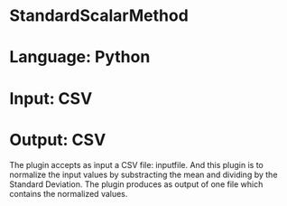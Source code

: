 # StandardScalarMethod
# Language: Python
# Input: CSV
# Output: CSV

The plugin accepts as input a CSV file: inputfile. And this plugin is to normalize the input values by substracting the mean and dividing by the Standard Deviation.
The plugin produces as output of one file which contains the normalized values.
